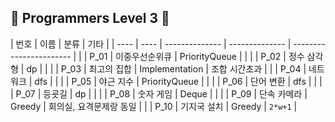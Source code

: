## 💜 Programmers Level 3 💜

| 번호 | 이름 | 분류           | 기타           |
| ---- | ---- | -------------- | -------------- | ----------------------- |
|      | P_01 | 이중우선순위큐 | PriorityQueue  |                         |
|      | P_02 | 정수 삼각형    | dp             |                         |
|      | P_03 | 최고의 집합    | Implementation | 조합 시간초과           |
|      | P_04 | 네트워크       | dfs            |                         |
|      | P_05 | 야근 지수      | PriorityQueue  |                         |
|      | P_06 | 단어 변환      | dfs            |                         |
|      | P_07 | 등굣길         | dp             |                         |
|      | P_08 | 숫자 게임      | Deque          |                         |
|      | P_09 | 단속 카메라    | Greedy         | 회의실, 요격문제랑 동일 |
|      | P_10 | 기지국 설치    | Greedy         | `2*w+1`                 |

